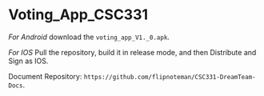 # Voting_App_CSC331


*For Android*
download the ```voting_app_V1._0.apk```.

*For IOS*
Pull the repository, build it in release mode, and then Distribute and Sign as IOS.

Document Repository:
```https://github.com/flipnoteman/CSC331-DreamTeam-Docs```.

